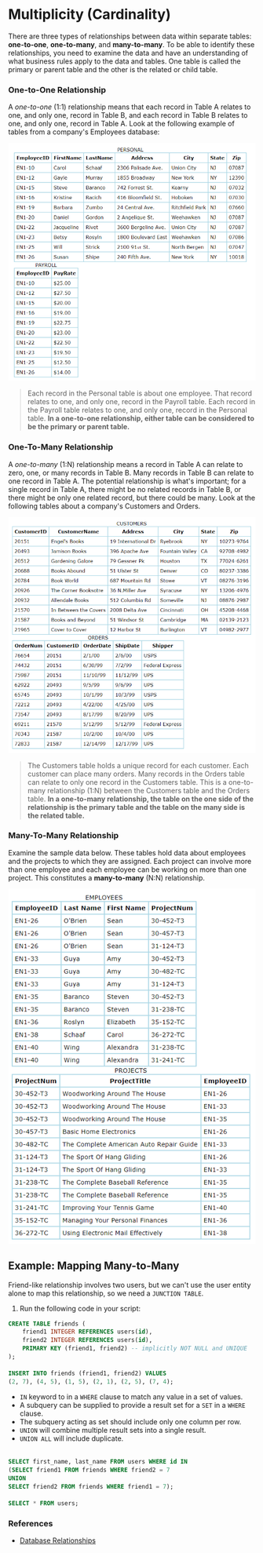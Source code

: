 # Multiplicity (Cardinality)
There are three types of relationships between data within separate tables: **one-to-one**, **one-to-many**, and **many-to-many**. To be able to identify these relationships, you need to examine the data and have an understanding of what business rules apply to the data and tables. One table is called the primary or parent table and the other is the related or child table.

### One-to-One Relationship
A *one-to-one* (1:1) relationship means that each record in Table A relates to one, and only one, record in Table B, and each record in Table B relates to one, and only one, record in Table A. Look at the following example of tables from a company's Employees database:

<img src="./images/onetoone.png" width=700px/>

>Each record in the Personal table is about one employee. That record relates to one, and only one, record in the Payroll table. Each record in the Payroll table relates to one, and only one, record in the Personal table. **In a one-to-one relationship, either table can be considered to be the primary or parent table.**

### One-To-Many Relationship
A *one-to-many* (1:N) relationship means a record in Table A can relate to zero, one, or many records in Table B. Many records in Table B can relate to one record in Table A. The potential relationship is what's important; for a single record in Table A, there might be no related records in Table B, or there might be only one related record, but there could be many. Look at the following tables about a company's Customers and Orders.

<img src="./images/1ton.png" width=700px/>

>The Customers table holds a unique record for each customer. Each customer can place many orders. Many records in the Orders table can relate to only one record in the Customers table. This is a one-to-many relationship (1:N) between the Customers table and the Orders table. **In a one-to-many relationship, the table on the one side of the relationship is the primary table and the table on the many side is the related table.**

### Many-To-Many Relationship
Examine the sample data below. These tables hold data about employees and the projects to which they are assigned. Each project can involve more than one employee and each employee can be working on more than one project. This constitutes a **many-to-many** (N:N) relationship.

<img src="./images/nton.png" width=650px/>


## Example: Mapping Many-to-Many
Friend-like relationship involves two users, but we can't use the user entity alone to map this relationship, so we need a `JUNCTION TABLE`.

1. Run the following code in your script:

```sql
CREATE TABLE friends (
	friend1 INTEGER REFERENCES users(id),
	friend2 INTEGER REFERENCES users(id),
	PRIMARY KEY (friend1, friend2) -- implicitly NOT NULL and UNIQUE
);

INSERT INTO friends (friend1, friend2) VALUES
(2, 7), (4, 5), (1, 5), (2, 1), (2, 5), (7, 4);
```

* `IN` keyword to in a `WHERE` clause to match any value in a set of values.
* A subquery can be supplied to provide a result set for a `SET` in a `WHERE` clause.
* The subquery acting as set should include only one column per row.
* `UNION` will combine multiple result sets into a single result.
* `UNION ALL` will include duplicate.

```sql

SELECT first_name, last_name FROM users WHERE id IN
(SELECT friend1 FROM friends WHERE friend2 = 7
UNION
SELECT friend2 FROM friends WHERE friend1 = 7);

SELECT * FROM users;
```


### References
* [Database Relationships](https://vladmihalcea.com/database-table-relationships/)

